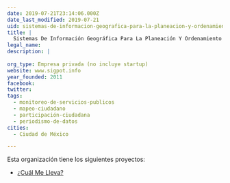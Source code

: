 ```yaml
---
date: 2019-07-21T23:14:06.000Z
date_last_modified: 2019-07-21
uid: sistemas-de-informacion-geografica-para-la-planeacion-y-ordenamiento-del-territorio-sigpot-sa-de-cv
title: |
  Sistemas De Información Geográfica Para La Planeación Y Ordenamiento Del Territorio (Sigpot Sa De Cv)
legal_name: 
description: |
  
org_type: Empresa privada (no incluye startup)
website: www.sigpot.info
year_founded: 2011
facebook: 
twitter: 
tags:
  - monitoreo-de-servicios-publicos
  - mapeo-ciudadano
  - participación-ciudadana
  - periodismo-de-datos
cities: 
  - Ciudad de México

---
```


Esta organización tiene los siguientes proyectos:

- [¿Cuál Me Lleva?](/proyectos/ual-me-lleva)

